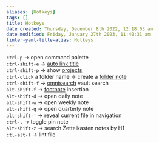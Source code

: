```yaml
---
aliases: [Hotkeys]
tags: []
title: Hotkeys
date created: Thursday, December 8th 2022, 12:18:03 am
date modified: Friday, January 27th 2023, 11:40:31 am
linter-yaml-title-alias: Hotkeys
---
```


`ctrl-p` -> open command palette  
`ctrl-shift-e` -> [auto link title](obsidian://show-plugin?id=obsidian-auto-link-title)  
`ctrl-shift-p` -> show [projects](obsidian://show-plugin?id=obsidian-projects)  
`ctrl-click` a folder name -> create a [folder note](obsidian://show-plugin?id=folder-note-plugin)  
`ctrl-shift-f` -> [omnisearch](obsidian://show-plugin?id=omnisearch) vault search  
`alt-shift-f` -> [footnote](obsidian://show-plugin?id=obsidian-footnotes) insertion  
`alt-shift-d` -> open daily note  
`alt-shift-w` -> open weekly note  
`alt-shift-q` -> open quarterly note  
`alt-shift-'` -> reveal current file in navigation  
`ctrl-.` -> toggle pin note  
`alt-shift-z` -> search Zettelkasten notes by H1  
`ctl-alt-l` -> lint file
